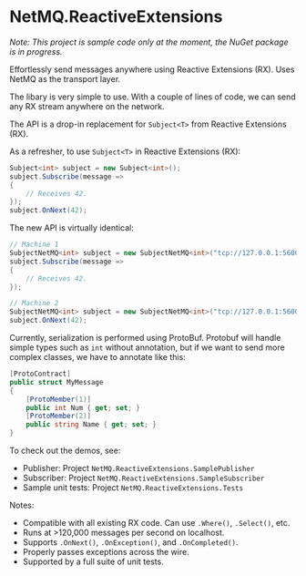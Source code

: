 # NetMQ.ReactiveExtensions

*Note: This project is sample code only at the moment, the NuGet package is in progress.*

Effortlessly send messages anywhere using Reactive Extensions (RX). Uses NetMQ as the transport layer.

The libary is very simple to use. With a couple of lines of code, we can send any RX stream anywhere on the network.

The API is a drop-in replacement for `Subject<T>` from Reactive Extensions (RX).

As a refresher, to use `Subject<T>` in Reactive Extensions (RX):

```csharp
Subject<int> subject = new Subject<int>();
subject.Subscribe(message =>
{
	// Receives 42.
});
subject.OnNext(42);
```

The new API is virtually identical:

```csharp
// Machine 1
SubjectNetMQ<int> subject = new SubjectNetMQ<int>("tcp://127.0.0.1:56001");
subject.Subscribe(message =>
{
	// Receives 42.
});

// Machine 2
SubjectNetMQ<int> subject = new SubjectNetMQ<int>("tcp://127.0.0.1:56001");
subject.OnNext(42);
```

Currently, serialization is performed using ProtoBuf. Protobuf will handle simple types such as `int` without annotation, but if we want to send more complex classes, we have to annotate like this:

```csharp
[ProtoContract]
public struct MyMessage
{
	[ProtoMember(1)]
	public int Num { get; set; }
	[ProtoMember(2)]
	public string Name { get; set; }
}
```

To check out the demos, see:
- Publisher: Project `NetMQ.ReactiveExtensions.SamplePublisher`
- Subscriber: Project `NetMQ.ReactiveExtensions.SampleSubscriber`
- Sample unit tests: Project `NetMQ.ReactiveExtensions.Tests`

Notes:

- Compatible with all existing RX code. Can use `.Where()`, `.Select()`, etc.
- Runs at >120,000 messages per second on localhost.
- Supports `.OnNext()`, `.OnException()`, and `.OnCompleted()`.
- Properly passes exceptions across the wire.
- Supported by a full suite of unit tests.

